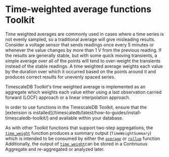# Time-weighted average functions <tag type="toolkit">Toolkit</tag>
Time weighted averages are commonly used in cases where a time series is not 
evenly sampled, so a traditional average will give misleading results. Consider 
a voltage sensor that sends readings once every 5 minutes or whenever the value 
changes by more than 1 V from the previous reading. If the results are generally 
stable, but with some quick moving transients, a simple average over all of the 
points will tend to over-weight the transients instead of the stable readings. 
A time weighted average weights each value by the duration over which it occurred 
based on the points around it and produces correct results for unevenly spaced series.

TimescaleDB Toolkit's time weighted average is implemented as an aggregate which 
weights each value either using a last observation carried forward (LOCF) 
approach or a linear interpolation approach.

<highlight type="tip">
In order to use functions in the TimescaleDB Toolkit, ensure that
the [extension is installed](/timescaledb/latest/how-to-guides/install-timescaledb-toolkit/) and available within your database.
</highlight>

As with other Toolkit functions that support two-step aggregations, the 
[`time_weight`](/hyperfunctions/time-weighted-averages/time_weight/) function produces a summary output (`TimeWeightSummary`) which 
is intended to be consumed by either the [`average`](/hyperfunctions/time-weighted-averages/average/) or [`rollup`](/hyperfunctions/time-weighted-averages/rollup-timeweight/) function
Additionally, the output of [`time_weight`](/hyperfunctions/time-weighted-averages/time_weight/)can be stored in a Continuous 
Aggregate and re-aggregated or analyzed later. 
